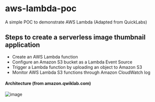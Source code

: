 # aws-lambda-poc
A simple POC to demonstrate AWS Lambda (Adapted from QuickLabs)

## Steps to create a serverless image thumbnail application

- Create an AWS Lambda function
- Configure an Amazon S3 bucket as a Lambda Event Source
- Trigger a Lambda function by uploading an object to Amazon S3
- Monitor AWS Lambda S3 functions through Amazon CloudWatch log

#### Architecture (from amazon.qwiklab.com)
![image](https://user-images.githubusercontent.com/7057078/38322875-8e7fae18-37f0-11e8-9b8f-0882692b381d.png)
